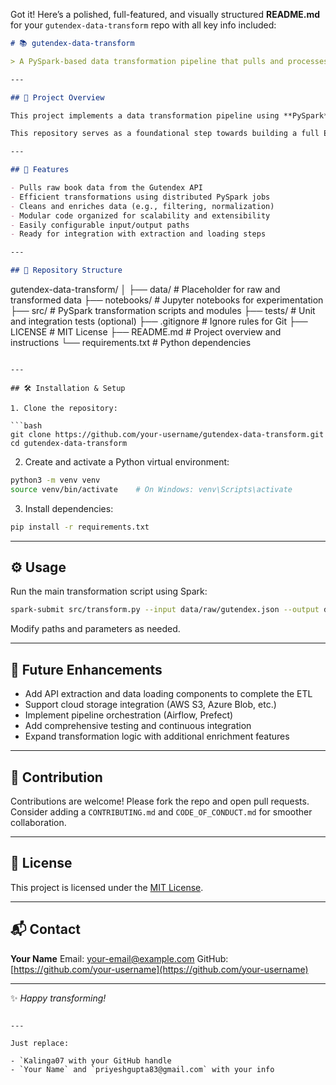 Got it! Here’s a polished, full-featured, and visually structured **README.md** for your `gutendex-data-transform` repo with all key info included:

```markdown
# 📚 gutendex-data-transform

> A PySpark-based data transformation pipeline that pulls and processes book data from the Gutendex API.

---

## 🚀 Project Overview

This project implements a data transformation pipeline using **PySpark** to extract, clean, and transform book metadata and texts obtained from the [Gutendex API](https://gutendex.com/). The focus is on the transformation stage — preparing raw data into structured formats ready for analysis, storage, or further processing.

This repository serves as a foundational step towards building a full ETL pipeline.

---

## 🎯 Features

- Pulls raw book data from the Gutendex API  
- Efficient transformations using distributed PySpark jobs  
- Cleans and enriches data (e.g., filtering, normalization)  
- Modular code organized for scalability and extensibility  
- Easily configurable input/output paths  
- Ready for integration with extraction and loading steps  

---

## 📁 Repository Structure

```

gutendex-data-transform/
│
├── data/                   # Placeholder for raw and transformed data
├── notebooks/              # Jupyter notebooks for experimentation
├── src/                    # PySpark transformation scripts and modules
├── tests/                  # Unit and integration tests (optional)
├── .gitignore              # Ignore rules for Git
├── LICENSE                 # MIT License
├── README.md               # Project overview and instructions
└── requirements.txt        # Python dependencies

````

---

## 🛠️ Installation & Setup

1. Clone the repository:

```bash
git clone https://github.com/your-username/gutendex-data-transform.git
cd gutendex-data-transform
````

2. Create and activate a Python virtual environment:

```bash
python3 -m venv venv
source venv/bin/activate    # On Windows: venv\Scripts\activate
```

3. Install dependencies:

```bash
pip install -r requirements.txt
```

---

## ⚙️ Usage

Run the main transformation script using Spark:

```bash
spark-submit src/transform.py --input data/raw/gutendex.json --output data/transformed/
```

Modify paths and parameters as needed.

---

## 🔮 Future Enhancements

* Add API extraction and data loading components to complete the ETL
* Support cloud storage integration (AWS S3, Azure Blob, etc.)
* Implement pipeline orchestration (Airflow, Prefect)
* Add comprehensive testing and continuous integration
* Expand transformation logic with additional enrichment features

---

## 🤝 Contribution

Contributions are welcome! Please fork the repo and open pull requests.
Consider adding a `CONTRIBUTING.md` and `CODE_OF_CONDUCT.md` for smoother collaboration.

---

## 📄 License

This project is licensed under the [MIT License](LICENSE).

---

## 📬 Contact

**Your Name**
Email: [your-email@example.com](mailto:your-email@example.com)
GitHub: [https://github.com/your-username](https://github.com/your-username)

---

✨ *Happy transforming!*

```

---

Just replace:

- `Kalinga07 with your GitHub handle  
- `Your Name` and `priyeshgupta83@gmail.com` with your info  
```
